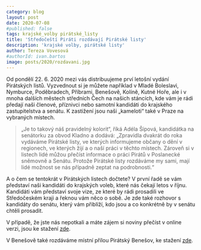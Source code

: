 ```yaml
---
category: blog
layout: post
date: 2020-07-08
#published: false
tags: krajské_volby pirátské_listy
title: 'Středočeští Piráti rozdávají Pirátské listy'
description: 'krajské volby, pirátské listy'
author: Tereza Vovesová
#authorId: ivan.bartos
image: posts/2020/rozdavani.jpg
---
```


Od pondělí 22. 6. 2020 mezi vás distribuujeme prví letošní vydání Pirátských listů. Vyzvednout si je můžete například v Mladé Boleslavi, Nymburce, Poděbradech, Příbrami, Benešově, Kolíně, Kutné Hoře, ale i v mnoha dalších městech středních Čech na našich stáncích, kde vám je rádi předají naši členové, příznivci nebo samotní kandidáti do krajského zastupitelstva a senátu. K zastižení jsou naši „kameloti“ také v Praze na vybraných místech.

> „Je to takový náš pravidelný kolorit“, říká Adéla Šípová, kandidátka na senátorku za obvod Kladno a dodává: „Zpravidla dvakrát do roka vydáváme Pirátské listy, ve kterých informujeme občany o dění v regionech, ve kterých žijí a o naší práci v těchto místech. Zároveň si v listech lidé můžou přečíst informace o práci Pirátů v Poslanecké sněmovně a Senátu. Protože Pirátské listy rozdáváme my sami, mají lidé možnost se nás případně zeptat na podrobnosti.“

A o čem se tentokrát v Pirátských listech dočtete? V první řadě se vám představí naši kandidáti do krajských voleb, které nás čekají letos v říjnu. Kandidáti vám představí svoje vize, ze které by rádi prosadili ve Středočeském kraji a řeknou vám něco o sobě. Je zde také rozhovor s kandidáty do senátu, který vám přiblíží, kdo jsou a co konkrétně by v senátu chtěli prosadit.

V případě, že jste nás nepotkali a máte zájem si noviny přečíst v online verzi, jsou ke stažení [zde](/piratske-listy/archiv/2020-06-stredoceske.pdf).

V Benešově také rozdáváme místní přílou Pirátský Benešov, ke stažení [zde](/piratske-listy/archiv/2020-06-Benesov.pdf).
